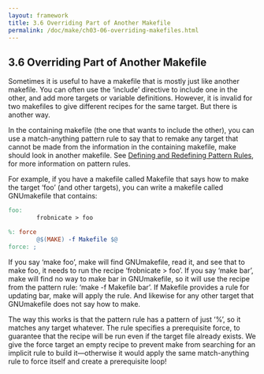 ```yaml
---
layout: framework
title: 3.6 Overriding Part of Another Makefile
permalink: /doc/make/ch03-06-overriding-makefiles.html
---
```


## 3.6 Overriding Part of Another Makefile

Sometimes it is useful to have a makefile that is mostly just like another makefile. You can often use the ‘include’ directive to include one in the other, and add more targets or variable definitions. However, it is invalid for two makefiles to give different recipes for the same target. But there is another way.

In the containing makefile (the one that wants to include the other), you can use a match-anything pattern rule to say that to remake any target that cannot be made from the information in the containing makefile, make should look in another makefile. See [Defining and Redefining Pattern Rules](), for more information on pattern rules.

For example, if you have a makefile called Makefile that says how to make the target ‘foo’ (and other targets), you can write a makefile called GNUmakefile that contains:

```makefile
foo:
        frobnicate > foo

%: force
        @$(MAKE) -f Makefile $@
force: ;
```

If you say ‘make foo’, make will find GNUmakefile, read it, and see that to make foo, it needs to run the recipe ‘frobnicate > foo’. If you say ‘make bar’, make will find no way to make bar in GNUmakefile, so it will use the recipe from the pattern rule: ‘make -f Makefile bar’. If Makefile provides a rule for updating bar, make will apply the rule. And likewise for any other target that GNUmakefile does not say how to make.

The way this works is that the pattern rule has a pattern of just ‘%’, so it matches any target whatever. The rule specifies a prerequisite force, to guarantee that the recipe will be run even if the target file already exists. We give the force target an empty recipe to prevent make from searching for an implicit rule to build it—otherwise it would apply the same match-anything rule to force itself and create a prerequisite loop!